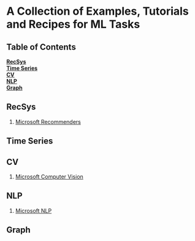 # A Collection of Examples, Tutorials and Recipes for ML Tasks


## Table of Contents
**[RecSys](#recsys)**  
**[Time Series](#time-series)**  
**[CV](#cv)**  
**[NLP](#nlp)**  
**[Graph](#graph)**  


## RecSys
1. [Microsoft Recommenders](https://github.com/microsoft/recommenders)

## Time Series

## CV
1. [Microsoft Computer Vision](https://github.com/microsoft/computervision-recipes)

## NLP
1. [Microsoft NLP](https://github.com/microsoft/nlp-recipes)

## Graph

